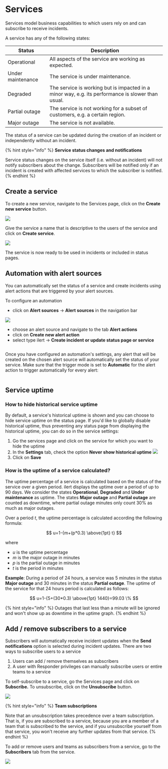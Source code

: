 # Services

Services model business capabilities to which users rely on and can subscribe to receive incidents.

A service has any of the following states:

| Status            | Description                                                                                       |
| ----------------- | ------------------------------------------------------------------------------------------------- |
| Operational       | All aspects of the service are working as expected.                                               |
| Under maintenance | The service is under maintenance.                                                                 |
| Degraded          | The service is working but is impacted in a minor way, e.g. its performance is slower than usual. |
| Partial outage    | The service is not working for a subset of customers, e.g. a certain region.                      |
| Major outage      | The service is not available.                                                                     |

The status of a service can be updated during the creation of an incident or independently without an incident.

{% hint style="info" %}
**Service status changes and notifications**

Service status changes on the service itself (i.e. without an incident) will not notify subscribers about the change. Subscribers will be notified only if an incident is created with affected services to which the subscriber is notified.
{% endhint %}

## Create a service

To create a new service, navigate to the Services page, click on the **Create new service** button.

![](<../.gitbook/assets/Screenshot 2022-01-08 at 00.00.00 (2).png>)

Give the service a name that is descriptive to the users of the service and click on **Create service**.

![](<../.gitbook/assets/Screenshot 2022-01-08 at 00.07.12.png>)

The service is now ready to be used in incidents or included in status pages.

## Automation with alert sources

You can automatically set the status of a service and create incidents using alert actions that are triggered by your alert sources.

To configure an automation

* click on **Alert sources** -> **Alert sources** in the navigation bar

![](<../.gitbook/assets/Alert sources (1).png>)

* choose an alert source and navigate to the tab **Alert actions**
* click on **Create new alert action**
* select type ilert -> **Create incident or update status page or service**

<figure><img src="../.gitbook/assets/pika-1714725348184-2x.png" alt=""><figcaption></figcaption></figure>

Once you have configured an automation's settings, any alert that will be created on the chosen alert source will automatically set the status of your service. Make sure that the trigger mode is set to **Automatic** for the alert action to trigger automatically for every alert:

<figure><img src="../.gitbook/assets/pika-1714725588451-2x.png" alt=""><figcaption></figcaption></figure>

## Service uptime

### How to hide historical service uptime

By default, a service's historical uptime is shown and you can choose to hide service uptime on the status page. If you'd like to globally disable historical uptime, thus preventing any status page from displaying the historical uptime, you can do so in the service settings:

1. Go the services page and click on the service for which you want to hide the uptime
2. In the **Settings** tab, check the option **Never show historical uptime** ![](<../.gitbook/assets/Screenshot 2023-12-01 at 12.56.38.png>)
3. Click on **Save**

### How is the uptime of a service calculated?

The uptime percentage of a service is calculated based on the status of the service over a given period. ilert displays the uptime over a period of up to 90 days. We consider the states **Operational**, **Degraded** and **Under maintenance** as uptime. The states **Major outage** and **Partial outage** are counted as downtime, where partial outage minutes only count 30% as much as major outages.

Over a period _t_, the uptime percentage is calculated according the following formula:

$$
u=1-{m+(p*0.3) \above{1pt} t}
$$

where

* _u_ is the uptime percentage
* _m_ is the major outage in minutes
* _p_ is the partial outage in minutes
* _t_ is the period in minutes

**Example**: During a period of 24 hours, a service was 5 minutes in the status **Major outage** and 30 minutes in the status **Partial outage**. The uptime of the service for that 24 hours period is calculated as follows:

$$
u=1-{5+(30*0.3) \above{1pt} 1440}=99.03 \%
$$

{% hint style="info" %}
Outages that last less than a minute will be ignored and won't show up as downtime in the uptime graph.
{% endhint %}

## Add / remove subscribers to a service

Subscribers will automatically receive incident updates when the **Send notifications** option is selected during incident updates. There are two ways to subscribe users to a service

1. Users can add / remove themselves as subscribers
2. A user with Responder privileges can manually subscribe users or entire teams to a service

To self-subscribe to a service, go the Services page and click on **Subscribe.** To unsubscribe, click on the **Unsubscribe** button.

![](<../.gitbook/assets/Screenshot 2022-01-08 at 00.14.58.png>)

{% hint style="info" %}
**Team subscriptions**

Note that an unsubscription takes precedence over a team subscription. That is, if you are subscribed to a service, because you are a member of a team that is subscribed to the service, and if you unsubscribe yourself from that service, you won't receive any further updates from that service.
{% endhint %}

To add or remove users and teams as subscribers from a service, go to the **Subscribers** tab from the service.

![](<../.gitbook/assets/Screenshot 2022-01-08 at 00.18.44.png>)
